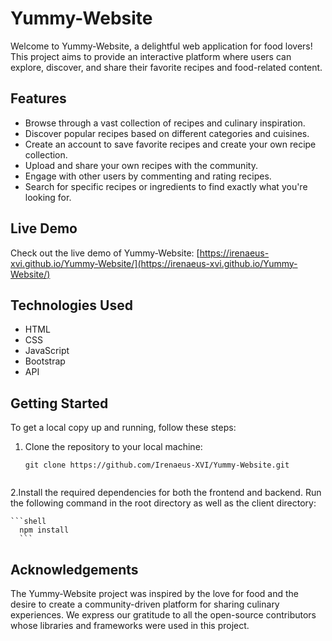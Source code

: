 # Yummy-Website

Welcome to Yummy-Website, a delightful web application for food lovers! This project aims to provide an interactive platform where users can explore, discover, and share their favorite recipes and food-related content.


## Features

- Browse through a vast collection of recipes and culinary inspiration.
- Discover popular recipes based on different categories and cuisines.
- Create an account to save favorite recipes and create your own recipe collection.
- Upload and share your own recipes with the community.
- Engage with other users by commenting and rating recipes.
- Search for specific recipes or ingredients to find exactly what you're looking for.

## Live Demo

Check out the live demo of Yummy-Website: [https://irenaeus-xvi.github.io/Yummy-Website/](https://irenaeus-xvi.github.io/Yummy-Website/)

## Technologies Used

- HTML
- CSS
- JavaScript
- Bootstrap
- API


## Getting Started

To get a local copy up and running, follow these steps:

1. Clone the repository to your local machine:

   ```shell
   git clone https://github.com/Irenaeus-XVI/Yummy-Website.git


2.Install the required dependencies for both the frontend and backend. Run the following command in the root directory as well as the client directory:

    ```shell
      npm install
      ```


## Acknowledgements
The Yummy-Website project was inspired by the love for food and the desire to create a community-driven platform for sharing culinary experiences.
We express our gratitude to all the open-source contributors whose libraries and frameworks were used in this project.

